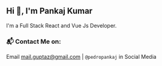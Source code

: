 ## Hi :wave:, I'm Pankaj Kumar   
    
      

I'm a Full Stack React and Vue Js Developer. 

### :mailbox_with_mail: Contact Me on:

Email mail.guptaz@gmail.com | `@pedropankaj` in Social Media
